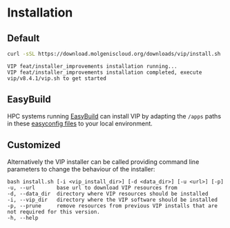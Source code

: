 # Installation

## Default

```bash
curl -sSL https://download.molgeniscloud.org/downloads/vip/install.sh | bash
```

```
VIP feat/installer_improvements installation running...
VIP feat/installer_improvements installation completed, execute vip/v8.4.1/vip.sh to get started
```

## EasyBuild

HPC systems running [EasyBuild](https://easybuild.io/) can install VIP by adapting the `/apps` paths in
these [easyconfig files](https://github.com/molgenis/take-it-easyconfigs/tree/main/v/vip) to your local environment.

## Customized

Alternatively the VIP installer can be called providing command line parameters to change the behaviour of the
installer:

```
bash install.sh [-i <vip_install_dir>] [-d <data_dir>] [-u <url>] [-p]
-u, --url       base url to download VIP resources from
-d, --data_dir  directory where VIP resources should be installed
-i, --vip_dir   directory where the VIP software should be installed
-p, --prune     remove resources from previous VIP installs that are not required for this version.
-h, --help
```